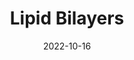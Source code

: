 ---
title: "Lipid Bilayers"
layout: PostLayout
date: 2022-10-16
order: 1
direction:
img: "/phospholipid-bilayers.jpg"
caption: "phospholipid bilayers - 2021 - Dieter Brehm"
link: "https://dieterbrehm.com"
excerpt: "Look into the world of bilayers, and how cells manage to keep it all together."
---